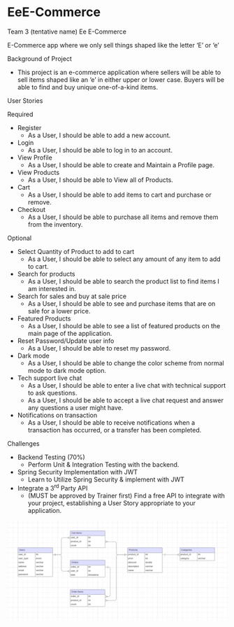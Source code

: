 # EeE-Commerce
Team 3 (tentative name) Ee E-Commerce

E-Commerce app where we only sell things shaped like the letter ‘E’ or ‘e’

Background of Project

- This project is an e-commerce application where sellers will be able to sell items shaped like an ‘e’ in either upper or lower case. Buyers will be able to find and buy unique one-of-a-kind items.

User Stories

Required

- Register
  - As a User, I should be able to add a new account.
- Login
  - As a User, I should be able to log in to an account.
- View Profile
  - As a User, I should be able to create and Maintain a Profile page.
- View Products
  - As a User, I should be able to View all of Products.
- Cart
  - As a User, I should be able to add items to cart and purchase or remove.
- Checkout
  - As a User, I should be able to purchase all items and remove them from the inventory.

Optional

- Select Quantity of Product to add to cart
  - As a User, I should be able to select any amount of any item to add to cart.
- Search for products
  - As a User, I should be able to search the product list to find items I am interested in.
- Search for sales and buy at sale price
  - As a User, I should be able to see and purchase items that are on sale for a lower price.
- Featured Products
  - As a User, I should be able to see a list of featured products on the main page of the application.
- Reset Password/Update user info
  - As a User, I should be able to reset my password.
- Dark mode
  - As a User, I should be able to change the color scheme from normal mode to dark mode option.
- Tech support live chat
  - As a User, I should be able to enter a live chat with technical support to ask questions.
  - As a User, I should be able to accept a live chat request and answer any questions a user might have.
- Notifications on transaction
  - As a User, I should be able to receive notifications when a transaction has occurred, or a transfer has been completed.

Challenges

- Backend Testing (70%)
  - Perform Unit & Integration Testing with the backend.
- Spring Security Implementation with JWT
  - Learn to Utilize Spring Security & implement with JWT
- Integrate a 3<sup>rd</sup> Party API
  - (MUST be approved by Trainer first) Find a free API to integrate with your project, establishing a User Story appropriate to your application.

![ERD](p1ERD.png "Ee ERD")
